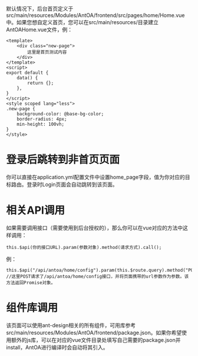 默认情况下，后台首页定义于src/main/resources/Modules/AntOA/frontend/src/pages/home/Home.vue中。如果您想自定义首页，您可以在src/main/resources/目录建立AntOAHome.vue文件，例：
```
<template>
	<div class="new-page">
		这里是首页测试内容
	</div>
</template>
<script>
export default {
	data() {
		return {};
	},
}
</script>
<style scoped lang="less">
.new-page {
	background-color: @base-bg-color;
	border-radius: 4px;
	min-height: 100vh;
}
</style>
```

# 登录后跳转到非首页页面
你可以直接在application.yml配置文件中设置home_page字段，值为你对应的目标路由。登录时Login页面会自动跳转到该页面。

# 相关API调用
如果需要调用接口（需要使用到后台授权的），那么你可以在vue对应的方法中这样调用：
```
this.$api(你的接口URL).param(参数对象).method(请求方式).call();
```
例：
```
this.$api("/api/antoa/home/config").param(this.$route.query).method("POST").call();
//这里POST请求了/api/antoa/home/config接口，并将页面携带的url参数作为参数。该方法返回Promise对象。
```

# 组件库调用
该页面可以使用ant-design相关的所有组件，可用库参考src/main/resources/Modules/AntOA/frontend/package.json。如果你希望使用额外的js库，可以在对应的vue文件目录处填写自己需要的package.json并install，AntOA进行编译时会自动将其引入。
